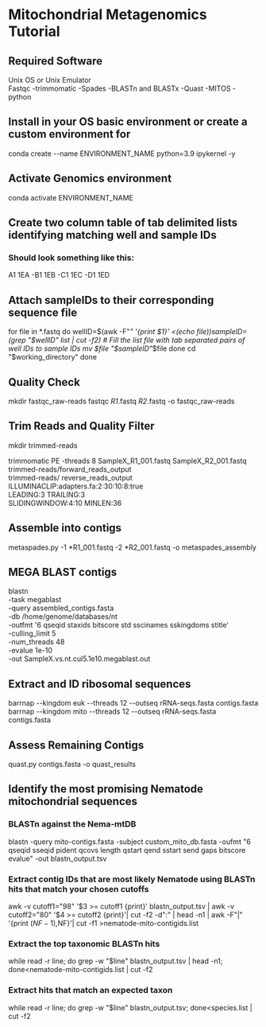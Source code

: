 # Mitochondrial Metagenomics Tutorial
## Required Software
Unix OS or Unix Emulator<br/>Fastqc
-trimmomatic
-Spades 
-BLASTn and BLASTx
-Quast
-MITOS
-python

## Install in your OS basic environment or create a custom environment for 
conda create --name ENVIRONMENT_NAME python=3.9 ipykernel -y

## Activate Genomics environment 
conda activate ENVIRONMENT_NAME

## Create  two column table of tab delimited lists identifying matching well and sample IDs
### Should look something like this:
A1	1EA
-B1	1EB
-C1	1EC
-D1	1ED

## Attach sampleIDs to their corresponding sequence file
for file in *.fastq
do
wellID=$(awk -F"_" '{print $1}' <(echo $file))
sampleID=$(grep "$wellID" list | cut -f2) # Fill the list file with tab separated pairs of well IDs to sample IDs
mv $file "$sampleID"_$file
done
cd "$working_directory"
done


## Quality Check
mkdir fastqc_raw-reads
fastqc *_R1_*.fastq *_R2_*.fastq -o fastqc_raw-reads

## Trim Reads and Quality Filter
mkdir trimmed-reads

trimmomatic PE -threads 8 SampleX_R1_001.fastq SampleX_R2_001.fastq \
    trimmed-reads/forward_reads_output\
   trimmed-reads/ reverse_reads_output\
    ILLUMINACLIP:adapters.fa:2:30:10:8:true\
    LEADING:3 TRAILING:3\
    SLIDINGWINDOW:4:10 MINLEN:36

## Assemble into contigs
metaspades.py -1 *R1_001.fastq -2 *R2_001.fastq -o metaspades_assembly

## MEGA BLAST contigs
blastn \
-task megablast \
-query assembled_contigs.fasta \
-db /home/genome/databases/nt \
-outfmt '6 qseqid staxids bitscore std sscinames sskingdoms stitle' \
-culling_limit 5 \
-num_threads 48 \
-evalue 1e-10 \
-out SampleX.vs.nt.cul5.1e10.megablast.out

## Extract and ID ribosomal sequences
barrnap --kingdom euk --threads 12 --outseq rRNA-seqs.fasta contigs.fasta
barrnap --kingdom mito --threads 12 --outseq rRNA-seqs.fasta contigs.fasta

## Assess Remaining Contigs
quast.py contigs.fasta -o quast_results

## Identify the most promising Nematode mitochondrial sequences 
### BLASTn against the Nema-mtDB
blastn -query mito-contigs.fasta -subject custom_mito_db.fasta -oufmt "6 qseqid sseqid pident qcovs length qstart qend sstart send gaps bitscore evalue" -out blastn_output.tsv

### Extract contig IDs that are most likely Nematode using BLASTn hits that match your chosen cutoffs
awk -v cutoff1="98" '$3 >= cutoff1 {print}' blastn_output.tsv | awk -v cutoff2="80" '$4 >= cutoff2 {print}'| cut -f2 -d":" | head -n1 | awk -F"|" '{print $(NF-1),$NF}'| cut -f1 >nematode-mito-contigids.list

### Extract the top taxonomic BLASTn hits 
while read -r line; do grep -w "$line" blastn_output.tsv | head -n1; done<nematode-mito-contigids.list | cut -f2

### Extract hits that match an expected taxon
while read -r line; do grep -w "$line" blastn_output.tsv; done<species.list | cut -f2

